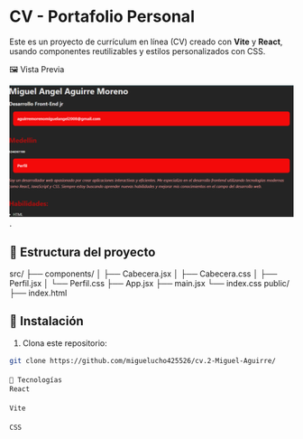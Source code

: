 # CV - Portafolio Personal

Este es un proyecto de currículum en línea (CV) creado con **Vite** y **React**, usando componentes reutilizables y estilos personalizados con CSS.



🖼️ Vista Previa

![captura de pantalla del CV](./CV-PROJECT/src/captura.png).

## 📁 Estructura del proyecto
src/
├── components/
│ ├── Cabecera.jsx
│ ├── Cabecera.css
│ ├── Perfil.jsx
│ └── Perfil.css
├── App.jsx
├── main.jsx
└── index.css
public/
├── index.html

## 🚀 Instalación

1. Clona este repositorio:

```bash
git clone https://github.com/miguelucho425526/cv.2-Miguel-Aguirre/

🧠 Tecnologías
React

Vite

CSS


